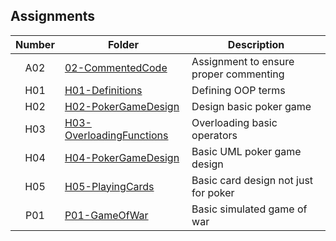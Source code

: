 ## Assignments

| Number | Folder | Description |
| :----: | ------ | ----------- |
|     A02   |    [02-CommentedCode](https://github.com/JefReeve/2143-OOP-Reeve/tree/master/Assignments/02-CommentedCode)    |      Assignment to ensure proper commenting       |
| H01 | [H01-Definitions](https://github.com/JefReeve/2143-OOP-Reeve/tree/master/Assignments/H01) | Defining OOP terms |
| H02 | [H02-PokerGameDesign](https://github.com/JefReeve/2143-OOP-Reeve/tree/master/Assignments/H02) | Design basic poker game |
| H03 | [H03-OverloadingFunctions](https://github.com/JefReeve/2143-OOP-Reeve/tree/master/Assignments/H03) | Overloading basic operators |
| H04 | [H04-PokerGameDesign](https://github.com/JefReeve/2143-OOP-Reeve/tree/master/Assignments/H04) | Basic UML poker game design |
| H05 | [H05-PlayingCards](https://github.com/JefReeve/2143-OOP-Reeve/tree/master/Assignments/H05) | Basic card design not just for poker| | P01 | [P01-GameOfWar](https://github.com/JefReeve/2143-OOP-Reeve/tree/master/Assignments/P01) | Basic simulated game of war |
| P01 | [P01-GameOfWar](https://github.com/JefReeve/2143-OOP-Reeve/tree/master/Assignments/P01) | Basic simulated game of war |
